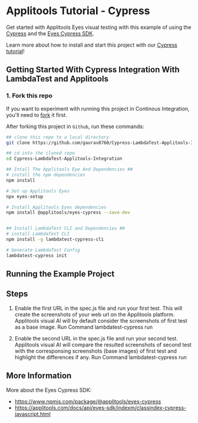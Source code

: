 # Applitools Tutorial - Cypress

Get started with Applitools Eyes visual testing with this example of using the [Cypress](https://www.cypress.io/) and the [Eyes Cypress SDK](https://www.npmjs.com/package/@applitools/eyes-cypress).

Learn more about how to install and start this project with our [Cypress tutorial](https://applitools.com/tutorials/cypress.html)!


## Getting Started With Cypress Integration With LambdaTest and Applitools

### 1. Fork this repo
If you want to experiment with running this project in Continous Integration, you'll need to [fork](https://github.com/gaurav8760/Cypress-LambdaTest-Applitools-Integration) it first.

After forking this project in `Github`, run these commands:

```bash
## clone this repo to a local directory
git clone https://github.com/gaurav8760/Cypress-LambdaTest-Applitools-Integration

## cd into the cloned repo
cd Cypress-LambdaTest-Applitools-Integration

## Intall The Applitools Eye And Dependencies ##
# install the npm dependencies
npm install

# Set up Applitools Eyes
npx eyes-setup

# Install Applitools Eyes dependencies
npm install @applitools/eyes-cypress --save-dev


## Install LambdaTest CLI and Dependencies ##
# install LambdaTest CLI
npm install -g lambdatest-cypress-cli

# Generate LambdaTest Config
lambdatest-cypress init
```
## Running the Example Project ##
## Steps 
1. Enable the first URL in the spec.js file and run your first test. This will create the screenshots of your web url on the Applitools platform. Applitools visual AI will by default consider the screenshots of first test as a base image.
    Run Command 
    lambdatest-cypress run

2. Enable the second URL in the spec.js file and run your second test. Applitools visual AI will compare the resulted screenshots of second test with the corresponsing screenshots (base images) of first test and highlight the differences if any.
    Run Command 
    lambdatest-cypress run


## More Information ##
More about the Eyes Cypress SDK:
* https://www.npmjs.com/package/@applitools/eyes-cypress
* https://applitools.com/docs/api/eyes-sdk/indexm/classindex-cypress-javascript.html
